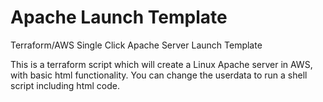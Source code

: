 # Apache Launch Template
Terraform/AWS Single Click Apache Server Launch Template

This is a terraform script which will create a Linux Apache server in AWS, with basic html functionality. You can change the userdata to run a shell script including html code.
